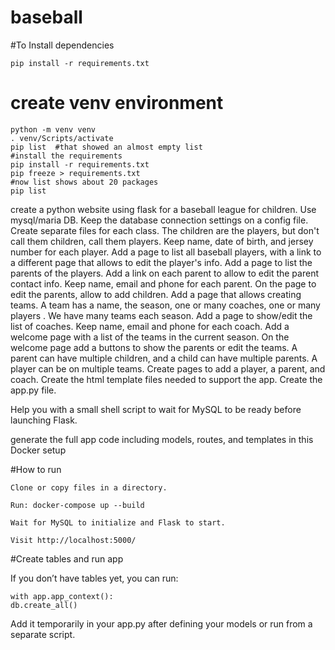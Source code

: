 # baseball

#To Install dependencies

	pip install -r requirements.txt

# create venv environment

	python -m venv venv
	. venv/Scripts/activate
	pip list  #that showed an almost empty list
	#install the requirements
	pip install -r requirements.txt
	pip freeze > requirements.txt
	#now list shows about 20 packages
	pip list


create a python website using flask for a baseball league for children.
Use mysql/maria DB. Keep the database connection settings on a config file.
Create separate files for each class.
The children are the players, but don't call them children, call them players. Keep name, date of birth, and jersey number for each player.
Add a page to list all baseball players, with a link to a different page that allows to edit the player's info. 
Add a page to list the parents of the players. Add a link on each parent to allow to edit the parent contact info. Keep name, email and phone for each parent.
On the page to edit the parents, allow to add children.
Add a page that allows creating teams. A team has a name, the season, one or many coaches, one or many players . We have many teams each season.
Add a page to show/edit the list of coaches. Keep name, email and phone for each coach.
Add a welcome page with a list of the teams in the current season. On the welcome page add a buttons to show the parents or edit the teams.
A parent can have multiple children, and a child can have multiple parents.
A player can be on multiple teams.
Create pages to add a player, a parent, and coach. 
Create the html template files needed to support the app.
Create the app.py file.

Help you with a small shell script to wait for MySQL to be ready before launching Flask.

generate the full app code including models, routes, and templates in this Docker setup


#How to run

    Clone or copy files in a directory.

    Run: docker-compose up --build

    Wait for MySQL to initialize and Flask to start.

    Visit http://localhost:5000/

#Create tables and run app

If you don’t have tables yet, you can run:

	with app.app_context():
    db.create_all()

Add it temporarily in your app.py after defining your models or run from a separate script.

